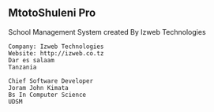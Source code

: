 ## MtotoShuleni Pro

School Management System created By Izweb Technologies

 ```
 Company: Izweb Technologies
 Website: http://izweb.co.tz
 Dar es salaam
 Tanzania
 
 Chief Software Developer
 Joram John Kimata
 Bs In Computer Science
 UDSM
 ```
 
 
